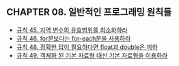## CHAPTER 08. 일반적인 프로그래밍 원칙들

* [규칙 45. 지역 변수의 유효범위를 최소화하라](/chapter08/item-45.md)
* [규칙 46. for문보다는 for-each문을 사용하라](/chapter08/item-46.md)
* [규칙 48. 정확한 답이 필요하다면 float과 double은 피하](/chapter08/item-48.md)
* [규칙 49. 객체화 된 기본 자료형 대신 기본 자료형을 이용하라](/chapter08/item-49.md)



